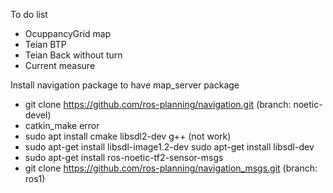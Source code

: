 To do list
- OcuppancyGrid map
- Teian BTP
- Teian Back without turn
- Current measure

Install navigation package to have map_server package
- git clone https://github.com/ros-planning/navigation.git (branch: noetic-devel)
- catkin_make error
- sudo apt install cmake libsdl2-dev g++ (not work)
- sudo apt-get install libsdl-image1.2-dev
  sudo apt-get install libsdl-dev
- sudo apt-get install ros-noetic-tf2-sensor-msgs
- git clone https://github.com/ros-planning/navigation_msgs.git (branch: ros1)
